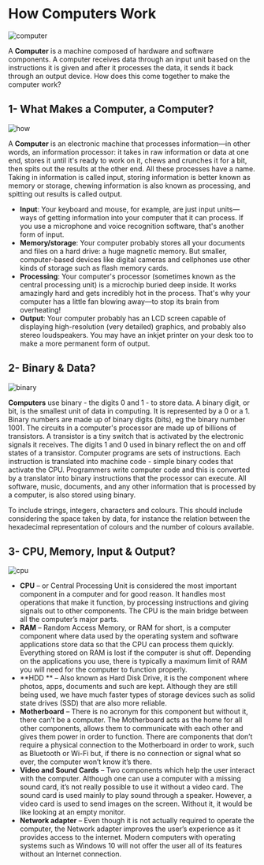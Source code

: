 # How Computers Work 
![computer](https://i.ibb.co/0Vj4hww/cvxym3.jpg)

A **Computer** is a machine composed of hardware and software components. A computer receives data through an input unit based on the instructions it is given and after it processes the data, it sends it back through an output device. How does this come together to make the computer work?

## 1- What Makes a Computer, a Computer?

![how](https://i.ibb.co/cD1SQ3J/Webp-net-resizeimage-removebg-preview.png)

A **Computer** is an electronic machine that processes information—in other words, an information processor: it takes in raw information or data at one end, stores it until it's ready to work on it, chews and crunches it for a bit, then spits out the results at the other end. All these processes have a name. Taking in information is called input, storing information is better known as memory or storage, chewing information is also known as processing, and spitting out results is called output.

- **Input**: Your keyboard and mouse, for example, are just input units—ways of getting information into your computer that it can process. If you use a microphone and voice recognition software, that's another form of input.
- **Memory/storage**: Your computer probably stores all your documents and files on a hard drive: a huge magnetic memory. But smaller, computer-based devices like digital cameras and cellphones use other kinds of storage such as flash memory cards.
- **Processing**: Your computer's processor (sometimes known as the central processing unit) is a microchip buried deep inside. It works amazingly hard and gets incredibly hot in the process. That's why your computer has a little fan blowing away—to stop its brain from overheating!
- **Output**: Your computer probably has an LCD screen capable of displaying high-resolution (very detailed) graphics, and probably also stereo loudspeakers. You may have an inkjet printer on your desk too to make a more permanent form of output.

## 2- Binary & Data?
![binary](https://i.ibb.co/fr1fQGg/Webp-net-resizeimage-1.png)

**Computers** use binary - the digits 0 and 1 - to store data. A binary digit, or bit, is the smallest unit of data in computing. It is represented by a 0 or a 1. Binary numbers are made up of binary digits (bits), eg the binary number 1001. The circuits in a computer's processor are made up of billions of transistors. A transistor is a tiny switch that is activated by the electronic signals it receives. The digits 1 and 0 used in binary reflect the on and off states of a transistor. Computer programs are sets of instructions. Each instruction is translated into machine code - simple binary codes that activate the CPU. Programmers write computer code and this is converted by a translator into binary instructions that the processor can execute. All software, music, documents, and any other information that is processed by a computer, is also stored using binary.

To include strings, integers, characters and colours. This should include considering the space taken by data, for instance the relation between the hexadecimal representation of colours and the number of colours available.

## 3- CPU, Memory, Input & Output?

![cpu](https://i.ibb.co/wpGnSWX/Webp-net-resizeimage-2.png)

- **CPU** – or Central Processing Unit is considered the most important component in a computer and for good reason. It handles most operations that make it function, by processing instructions and giving signals out to other components. The CPU is the main bridge between all the computer’s major parts.
- **RAM** – Random Access Memory, or RAM for short, is a computer component where data used by the operating system and software applications store data so that the CPU can process them quickly. Everything stored on RAM is lost if the computer is shut off. Depending on the applications you use, there is typically a maximum limit of RAM you will need for the computer to function properly.
- **HDD ** – Also known as Hard Disk Drive, it is the component where photos, apps, documents and such are kept. Although they are still being used, we have much faster types of storage devices such as solid state drives (SSD) that are also more reliable.
- **Motherboard** – There is no acronym for this component but without it, there can’t be a computer. The Motherboard acts as the home for all other components, allows them to communicate with each other and gives them power in order to function. There are components that don’t require a physical connection to the Motherboard in order to work, such as Bluetooth or Wi-Fi but, if there is no connection or signal what so ever, the computer won’t know it’s there.
- **Video and Sound Cards** – Two components which help the user interact with the computer. Although one can use a computer with a missing sound card, it’s not really possible to use it without a video card. The sound card is used mainly to play sound through a speaker. However, a video card is used to send images on the screen. Without it, it would be like looking at an empty monitor.
- **Network adapter** – Even though it is not actually required to operate the computer, the Network adapter improves the user’s experience as it provides access to the internet. Modern computers with operating systems such as Windows 10 will not offer the user all of its features without an Internet connection.
